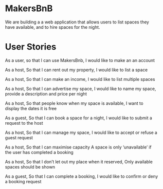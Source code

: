 # MakersBnB

We are building a a web application that allows users to list spaces they have available, and to hire spaces for the night.

# User Stories

As a user, 
so that I can use MakersBnb,
I would like to make an an account

As a host,
So that I can rent out my property,
I would like to list a space

As a host,
So that I can make an income,
I would like to list multiple spaces

As a host,
So that I can advertise my space,
I would like to name my space, provide a description and price per night

 As a host,
So that people know when my space is available,
I want to display the dates it is free

As a guest,
So that I can book a space for a night,
I would like to submit a request to the host

As a host,
So that I can manage my space,
I would like to accept or refuse a guest request

 As a host,
 So that I can maximise capacity
 A space is only ‘unavailable’ if the user has completed a booking

As a host,
So that I don’t let out my place when it reserved,
Only available spaces should be shown

 As a guest,
 So that I can complete a booking,
 I would like to confirm or deny a booking request
